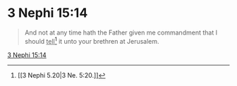 # 3 Nephi 15:14

> And not at any time hath the Father given me commandment that I should <u>tell</u>[^a] it unto your brethren at Jerusalem.

[3 Nephi 15:14](https://www.churchofjesuschrist.org/study/scriptures/bofm/3-ne/15?lang=eng&id=p14#p14)


[^a]: [[3 Nephi 5.20|3 Ne. 5:20.]]
